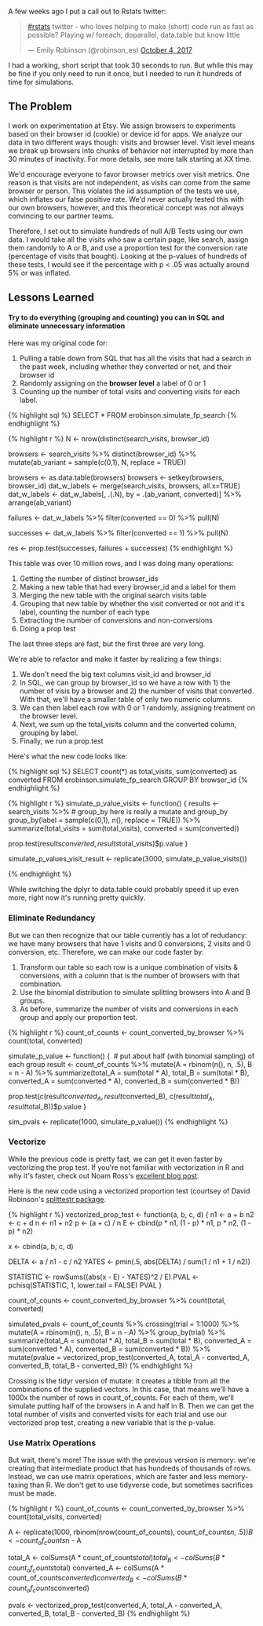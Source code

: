 A few weeks ago I put a call out to Rstats twitter: 

<blockquote class="twitter-tweet" data-lang="en"><p lang="en" dir="ltr"><a href="https://twitter.com/hashtag/rstats?src=hash&amp;ref_src=twsrc%5Etfw">#rstats</a> twitter - who loves helping to make (short) code run as fast as possible? Playing w/ foreach, doparallel, data.table but know little</p>&mdash; Emily Robinson (@robinson_es) <a href="https://twitter.com/robinson_es/status/915632978524540928?ref_src=twsrc%5Etfw">October 4, 2017</a></blockquote>
<script async src="//platform.twitter.com/widgets.js" charset="utf-8"></script>

I had a working, short script that took 30 seconds to run. But while this may be fine if you only need to run it once, but I needed to run it hundreds of time for simulations. 

## The Problem 

I work on experimentation at Etsy. We assign browsers to experiments based on their browser id (cookie) or device id for apps. We analyze our data in two different ways though: visits and browser level. Visit level means we break up browsers into chunks of behavior not interrupted by more than 30 minutes of inactivity. For more details, see more talk starting at XX time.

We'd encourage everyone to favor browser metrics over visit metrics. One reason is that visits are not independent, as visits can come from the same browser or person. This violates the iid assumption of the tests we use, which inflates our false positive rate. We'd never actually tested this with our own browsers, however, and this theoretical concept was not always convincing to our partner teams. 

Therefore, I set out to simulate hundreds of null A/B Tests using our own data. I would take all the visits who saw a certain page, like search, assign them randomly to A or B, and use a proportion test for the conversion rate (percentage of visits that bought). Looking at the p-values of hundreds of these tests, I would see if the percentage with p < .05 was actually around 5% or was inflated. 

## Lessons Learned

#### Try to do everything (grouping and counting) you can in SQL and eliminate unnecessary information

Here was my original code for:
1. Pulling a table down from SQL that has all the visits that had a search in the past week, including whether they converted or not, and their browser id
2. Randomly assigning on the **browser level** a label of 0 or 1
3. Counting up the number of total visits and converting visits for each label. 

{% highlight sql %}
SELECT * FROM erobinson.simulate_fp_search
{% endhighlight %}

{% highlight r %}
N <- nrow(distinct(search_visits, browser_id)

browsers <- search_visits %>%
  distinct(browser_id) %>%
  mutate(ab_variant = sample(c(0,1), N, replace = TRUE))

browsers <- as.data.table(browsers)
browsers <- setkey(browsers, browser_id)
dat_w_labels <- merge(search_visits, browsers, all.x=TRUE)
dat_w_labels <- dat_w_labels[, .(.N), by = .(ab_variant, converted)] %>% arrange(ab_variant)

failures <- dat_w_labels %>%
  filter(converted == 0) %>% 
  pull(N)

successes <-  dat_w_labels %>%
  filter(converted == 1) %>% 
  pull(N)

res <- prop.test(successes, failures + successes)
{% endhighlight %}

This table was over 10 million rows, and I was doing many operations:
1. Getting the number of distinct browser_ids
2. Making a new table that had every browser_id and a label for them 
3. Merging the new table with the original search visits table
4. Grouping that new table by whether the visit converted or not and it's label, counting the number of each type
5. Extracting the number of conversions and non-conversions 
6. Doing a prop test

The last three steps are fast, but the first three are very long. 

We're able to refactor and make it faster by realizing a few things: 
1. We don't need the big text columns visit_id and browser_id
2. In SQL, we can group by browser_id so we have a row with 1) the number of visis by a browser and 2) the number of visits that converted. With that, we'll have a smaller table of only two numeric columns. 
3. We can then label each row with 0 or 1 randomly, assigning treatment on the browser level. 
4. Next, we sum up the total_visits column and the converted column, grouping by label. 
5. Finally, we run a prop.test

Here's what the new code looks like: 

{% highlight sql %}
SELECT count(*) as total_visits, sum(converted) as converted 
FROM erobinson.simulate_fp_search
GROUP BY browser_id 
{% endhighlight %}

{% highlight r %}
simulate_p_value_visits <- function() {
  results <- search_visits %>%
    # group_by here is really a mutate and group_by
    group_by(label = sample(c(0,1), n(), replace = TRUE)) %>%
    summarize(total_visits = sum(total_visits), converted = sum(converted)) 
  
  prop.test(results$converted, results$total_visits)$p.value
}

simulate_p_values_visit_result <- replicate(3000, simulate_p_value_visits())

{% endhighlight %}

While switching the dplyr to data.table could probably speed it up even more, right now it's running pretty quickly. 

### Eliminate Redundancy 

But we can then recognize that our table currently has a lot of redudancy: we have many browsers that have 1 visits and 0 conversions, 2 visits and 0 conversion, etc. Therefore, we can make our code faster by: 
1. Transform our table so each row is a unique combination of visits & conversions, with a column that is the number of browsers with that combination. 
2. Use the binomial distribution to simulate splitting browsers into A and B groups. 
3. As before, summarize the number of visits and conversions in each group and apply our proportion test.

{% highlight r %}
count_of_counts <- count_converted_by_browser %>%
  count(total, converted)

simulate_p_value <- function() {
  # put about half (with binomial sampling) of each group
  result <- count_of_counts %>%
    mutate(A = rbinom(n(), n, .5),
           B = n - A) %>%
    summarize(total_A = sum(total * A),
              total_B = sum(total * B),
              converted_A = sum(converted * A),
              converted_B = sum(converted * B))

  prop.test(c(result$converted_A, result$converted_B), c(result$total_A, result$total_B))$p.value
}

sim_pvals <- replicate(1000, simulate_p_value())
{% endhighlight %}

### Vectorize

While the previous code is pretty fast, we can get it even faster by vectorizing the prop test. If you're not familiar with vectorization in R and why it's faster, check out Noam Ross's [excellent blog post](http://www.noamross.net/blog/2014/4/16/vectorization-in-r--why.html). 

Here is the new code using a vectorized proportion test (courtsey of David Robinson's [splittestr package](https://github.com/dgrtwo/splittestr). 

{% highlight r %}
vectorized_prop_test <- function(a, b, c, d) {
  n1 <- a + b
  n2 <- c + d
  n <- n1 + n2
  p <- (a + c) / n
  E <- cbind(p * n1, (1 - p) * n1, p * n2, (1 - p) * n2)

  x <- cbind(a, b, c, d)

  DELTA <- a / n1 - c / n2
  YATES <- pmin(.5, abs(DELTA) / sum(1 / n1 + 1 / n2))

  STATISTIC <- rowSums((abs(x - E) - YATES)^2 / E)
  PVAL <- pchisq(STATISTIC, 1, lower.tail = FALSE)
  PVAL
}

count_of_counts <- count_converted_by_browser %>%
  count(total, converted)

simulated_pvals <- count_of_counts %>%
  crossing(trial = 1:1000) %>%
  mutate(A = rbinom(n(), n, .5), B = n - A) %>%
  group_by(trial) %>%
  summarize(total_A = sum(total * A),
            total_B = sum(total * B),
            converted_A = sum(converted * A),
            converted_B = sum(converted * B)) %>%
  mutate(pvalue = vectorized_prop_test(converted_A, total_A - converted_A, converted_B, total_B - converted_B))
{% endhighlight %}

Crossing is the tidyr version of mutate: it creates a tibble from all the combinations of the supplied vectors. In this case, that means we'll have a 1000x the number of rows in count_of_counts. For each of them, we'll simulate putting half of the browsers in A and half in B. Then we can get the total number of visits and converted visits for each trial and use our vectorized prop test, creating a new variable that is the p-value. 

### Use Matrix Operations

But wait, there's more! The issue with the previous version is memory: we're creating that intermediate product that has hundreds of thousands of rows. Instead, we can use matrix operations, which are faster and less memory-taxing than R. We don't get to use tidyverse code, but sometimes sacrifices must be made. 

{% highlight r %}
count_of_counts <- count_converted_by_browser %>%
  count(total_visits, converted)

A <- replicate(1000, rbinom(nrow(count_of_counts), count_of_counts$n, .5))
B <- count_of_counts$n - A

total_A <- colSums(A * count_of_counts$total)
total_B <- colSums(B * count_of_counts$total)
converted_A <- colSums(A * count_of_counts$converted)
converted_B <- colSums(B * count_of_counts$converted)

pvals <- vectorized_prop_test(converted_A, total_A - converted_A,
                              converted_B, total_B - converted_B)
{% endhighlight %}


